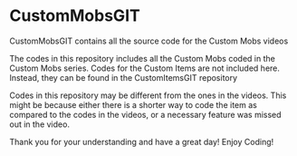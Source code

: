 # CustomMobsGIT
CustomMobsGIT contains all the source code for the Custom Mobs videos

The codes in this repository includes all the Custom Mobs coded in the Custom Mobs series. Codes for the Custom Items are not included here. Instead, they can be found in the CustomItemsGIT repository

Codes in this repository may be different from the ones in the videos. This might be because either there is a shorter way to code the item as compared to the codes in the videos, or a necessary feature was missed out in the video.

Thank you for your understanding and have a great day! Enjoy Coding!
